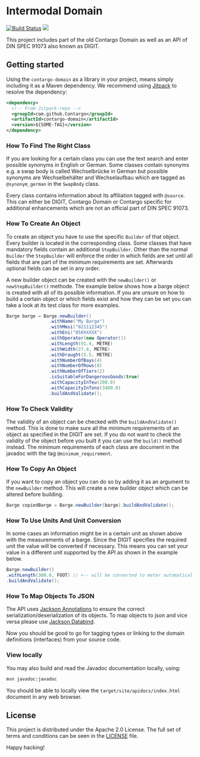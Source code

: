 Intermodal Domain
========================
[![Build Status](https://travis-ci.org/Contargo/contargo-domain.svg?branch=master)](https://travis-ci.org/Contargo/contargo-domain)
[![](https://jitpack.io/v/Contargo/contargo-domain.svg)](https://jitpack.io/#Contargo/contargo-domain)

This project includes part of the old Contargo Domain as well as an API of DIN SPEC 91073 also known as DIGIT. 


## Getting started

Using the `contargo-domain` as a library in your project, means
simply including it as a Maven dependency. We recommend using
[Jitpack](https://jitpack.io) to resolve the dependency:

```xml
<dependency>
  <!-- From Jitpack-repo -->
  <groupId>com.github.Contargo</groupId>
  <artifactId>contargo-domain</artifactId>
  <version>${SOME-TAG}</version>
</dependency>
```

### How To Find The Right Class
If you are looking for a certain class you can use the text search 
and enter possible synonyms in English or German. Some classes contain 
synonyms e.g. a swap body is called Wechselbrücke in German but possible 
synonyms are Wechselbehälter and Wechselaufbau which are tagged as 
`@synonym_german` in the `SwapBody` class. 

Every class contains information about its affiliation tagged with 
`@source`. This can either be DIGIT, Contargo Domain or Contargo 
specific for additional enhancements which are not an official part 
of DIN SPEC 91073.

### How To Create An Object

To create an object you have to use the specific `Builder` of that 
object. Every builder is located in the corresponding class. Some 
classes that have mandatory fields contain an additional `StepBuilder`. 
Other than the normal `Builder` the `StepBuilder` will enforce the order 
in which fields are set until all fields that are part of the minimum 
requirements are set. Afterwards optional fields can be set in any order.

A new builder object can be created with the `newBuilder()` or 
`newStepBuilder()` methode. The example below shows how a barge object 
is created with all of its possible information. If you are unsure on 
how to build a certain object or which fields exist and how they can 
be set you can take a look at its test class for more examples.

```java 
Barge barge = Barge.newBuilder()
                .withName("My Barge")
                .withMmsi("021112345")
                .withEni("050XXXXX")
                .withOperator(new Operator())
                .withLength(91.4, METRE)
                .withWidth(27.4, METRE)
                .withDraught(5.5, METRE)
                .withNumberOfBays(4)
                .withNumberOfRows(8)
                .withNumberOfTiers(2)
                .isSuitableForDangerousGoods(true)
                .withCapacityInTeu(200.0)
                .withCapacityInTons(3400.0)
                .buildAndValidate();
```

### How To Check Validity
The validity of an object can be checked with the `buildAndValidate()` 
method. This is done to make sure all the minimum requirements of an 
object as specified in the DIGIT are set. If you do not want to check 
the validity of the object before you built it you can use the `build()` 
method instead. The minimum requirements of each class are document in 
the javadoc with the tag `@minimum_requirement`.

### How To Copy An Object

If you want to copy an object you can do so by adding it as an argument 
to the `newBuilder` method. This will create a new builder object which 
can be altered before building.
```java 
Barge copiedBarge = Barge.newBuilder(barge).buildAndValidate();
```

### How To Use Units And Unit Conversion
In some cases an information might be in a certain unit as shown above 
with the measurements of a barge. Since the DIGIT specifies the required 
unit the value will be converted if necessary. This means you can set your 
value in a different unit supported by the API as shown in the example below.

```java 
Barge.newBuilder()
.withLength(300.0, FOOT) // <-- will be converted to meter automatically
.buildAndValidate();
```

### How To Map Objects To JSON
The API uses [Jackson Annotations](https://github.com/FasterXML/jackson-annotations/wiki/Jackson-Annotations) to ensure the correct serialization/deserialization of its objects. To map objects to json and vice versa please use [Jackson Databind](https://github.com/FasterXML/jackson-databind).

Now you should be good to go for tagging types or linking to the
domain definitions (interfaces) from your source code.

### View locally

You may also build and read the Javadoc documentation locally,
using:

```bash
mvn javadoc:javadoc
```

You should be able to locally view the `target/site/apidocs/index.html`
document in any web browser.

## License

This project is distributed under the Apache 2.0 License. The full set of
terms and conditions can be seen in the [LICENSE](LICENSE.txt) file.

Happy hacking!
